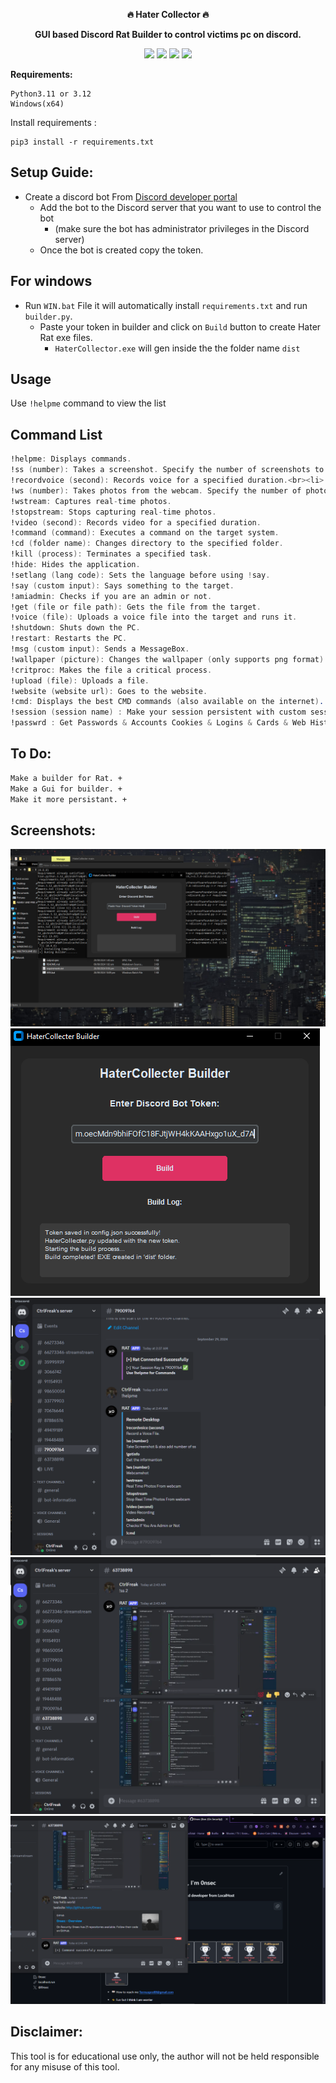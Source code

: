 
<p align="center">
  <b>🔥 Hater Collector 🔥</b>
 </p> 
 <p align="center">
 <b>GUI based Discord Rat Builder to control victims pc on discord.</b>
 </p>


 <p align="center"> 
<img src="https://img.shields.io/github/stars/0nsec/discord-hater-collector?color=e5c76b&labelColor=22292b&style=for-the-badge"> <img src="https://img.shields.io/github/issues/Mangeshrex/dotfiles?color=67b0e8&labelColor=22292b&style=for-the-badge">
<img src="https://img.shields.io/static/v1?label=license&message=MIT&color=8ccf7e&labelColor=22292b&style=for-the-badge">
<img src="https://img.shields.io/github/forks/0nsec/discord-hater-collector?color=e74c4c&labelColor=1b2224&style=for-the-badge">

</p> 
  
 **Requirements:**
```
Python3.11 or 3.12
Windows(x64)
```
Install requirements :
```
pip3 install -r requirements.txt
```

## Setup Guide:
- Create a discord bot From [Discord developer portal](https://discord.com/developers/applications)
    - Add the bot to the Discord server that you want to use to control the bot
      - (make sure the bot has administrator privileges in the Discord server)
  - Once the bot is created copy the token.

##

## For windows
- Run `WIN.bat` File it will automatically install `requirements.txt` and run `builder.py`.
  - Paste your token in builder and click on `Build` button to create Hater Rat exe files.
    - `HaterCollector.exe` will gen inside the the folder name `dist`


## **Usage**

Use ```!helpme``` command to view the list
 
## **Command List**
```nasm
!helpme: Displays commands.
!ss (number): Takes a screenshot. Specify the number of screenshots to be taken as a parameter.
!recordvoice (second): Records voice for a specified duration.<br><li>
!ws (number): Takes photos from the webcam. Specify the number of photos to be taken as a parameter.
!wstream: Captures real-time photos.
!stopstream: Stops capturing real-time photos.
!video (second): Records video for a specified duration.
!command (command): Executes a command on the target system.
!cd (folder name): Changes directory to the specified folder.
!kill (process): Terminates a specified task.
!hide: Hides the application.
!setlang (lang code): Sets the language before using !say.
!say (custom input): Says something to the target.
!amiadmin: Checks if you are an admin or not.
!get (file or file path): Gets the file from the target.
!voice (file): Uploads a voice file into the target and runs it.
!shutdown: Shuts down the PC.
!restart: Restarts the PC.
!msg (custom input): Sends a MessageBox.
!wallpaper (picture): Changes the wallpaper (only supports png format).
!critproc: Makes the file a critical process.
!upload (file): Uploads a file.
!website (website url): Goes to the website.
!cmd: Displays the best CMD commands (also available on the internet).
!session (session name) : Make your session persistent with custom session name. (Needs a restart to use.)
!passwrd : Get Passwords & Accounts Cookies & Logins & Cards & Web History & Downloads & Info.
```
## **To Do:**
```bash
Make a builder for Rat. +
Make a Gui for builder. +
Make it more persistant. +
```

## **Screenshots:**
<img src="photos/Screenshot (43).png"><br>
<img src="photos/Screenshot (37).png"><br>
<img src="photos/Screenshot (39).png"><br>
<img src="photos/Screenshot (40).png"><br>
<img src="photos/Screenshot (41).png"><br>



## **Disclaimer:**

This tool is for educational use only, the author will not be held responsible for any misuse of this tool.

